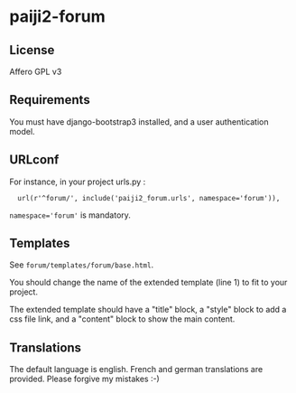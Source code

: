 paiji2-forum
============

License
-------

Affero GPL v3

Requirements
------------

You must have django-bootstrap3 installed, and a user authentication model.

URLconf
-------

For instance, in your project urls.py :

```
  url(r'^forum/', include('paiji2_forum.urls', namespace='forum')),
```

`namespace='forum'` is mandatory.

Templates
---------

See `forum/templates/forum/base.html`.

You should change the name of the extended template (line 1) to fit to your project.

The extended template should have a "title" block, a "style" block to add a css file link, and a "content" block to show the main content.

Translations
------------

The default language is english. French and german translations are provided. Please forgive my mistakes :-)
